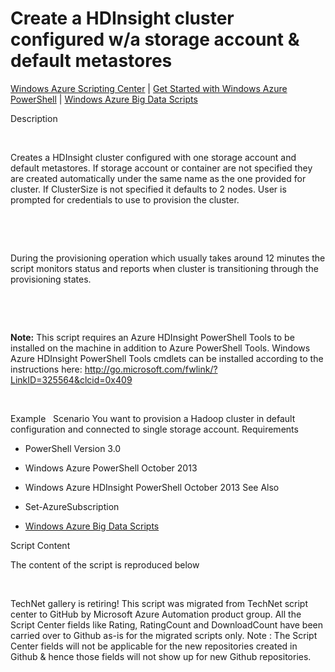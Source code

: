﻿Create a HDInsight cluster configured w/a storage account &amp; default metastores
==================================================================================

            

[Windows Azure Scripting Center](http://www.windowsazure.com/en-us/documentation/scripts) |
[Get Started with Windows Azure PowerShell](http://go.microsoft.com/fwlink/?linkid=320929&clcid=0x409) |
[Windows Azure Big Data Scripts](http://www.windowsazure.com/en-us/documentation/scripts/index/?solution=big-data&service=all)

Description

 


Creates a HDInsight cluster configured with one storage account and default metastores. If storage account or container are not specified they are created automatically under the same name as the one provided for cluster. If ClusterSize is not specified
 it defaults to 2 nodes. User is prompted for credentials to use to provision the cluster.


 


 


During the provisioning operation which usually takes around 12 minutes the script monitors status and reports when cluster is transitioning through the provisioning states.


 


 


**Note:** This script requires an Azure HDInsight PowerShell Tools to be installed on the machine in addition to Azure PowerShell Tools. Windows Azure HDInsight PowerShell Tools cmdlets can be installed according to the instructions here: http://go.microsoft.com/fwlink/?LinkID=325564&clcid=0x409


 

Example
 
Scenario
You want to provision a Hadoop cluster in default configuration and connected to single storage account.
Requirements

  *  PowerShell Version 3.0 
  *  Windows Azure PowerShell October 2013 
  *  Windows Azure HDInsight PowerShell October 2013 
See Also

  *  Set-AzureSubscription 
  *  [Windows Azure Big Data Scripts](http://www.windowsazure.com/en-us/documentation/scripts/index/?solution=big-data&service=all)

Script Content

The content of the script is reproduced below

 

        
    
TechNet gallery is retiring! This script was migrated from TechNet script center to GitHub by Microsoft Azure Automation product group. All the Script Center fields like Rating, RatingCount and DownloadCount have been carried over to Github as-is for the migrated scripts only. Note : The Script Center fields will not be applicable for the new repositories created in Github & hence those fields will not show up for new Github repositories.
